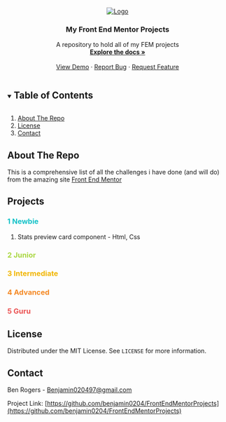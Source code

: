 <!-- PROJECT LOGO -->
<br />
<p align="center">
  <a href="https://github.com/benjamin0204/FrontEndMentorProjects">
    <img src="https://www.frontendmentor.io/static/images/logo-desktop.svg" alt="Logo" >
  </a>

  <h3 align="center">My Front End Mentor Projects</h3>

  <p align="center">
  A repository to hold all of my FEM projects
    <br />
    <a href="https://github.com/benjamin0204/FrontEndMentorProjects"><strong>Explore the docs »</strong></a>
    <br />
    <br />
    <a href="https://github.com/benjamin0204/FrontEndMentorProjects">View Demo</a>
    ·
    <a href="https://github.com/benjamin0204/FrontEndMentorProjects/issues">Report Bug</a>
    ·
    <a href="https://github.com/benjamin0204/FrontEndMentorProjects/issues">Request Feature</a>
  </p>
</p>

<!-- TABLE OF CONTENTS -->
<details open="open">
  <summary><h2 style="display: inline-block">Table of Contents</h2></summary>
  <ol>
    <li><a href="#about-the-project">About The Repo</a></li>
    <li><a href="#license">License</a></li>
    <li><a href="#contact">Contact</a></li>
  </ol>
</details>

<!-- ABOUT THE REPO -->

## About The Repo

This is a comprehensive list of all the challenges i have done (and will do) from the amazing site [Front End Mentor](https://www.frontendmentor.io)

## Projects

<h3 style="color:hsl(182,82%,43%)"> 1 Newbie </h3>

  <ol>
    <li>Stats preview card component - Html, Css</li>
  </ol>

<h3 style="color:hsl(78,65%,55%)"> 2 Junior </h3>

<h3 style="color:hsl(45,97%,48%)"> 3 Intermediate </h3>

<h3 style="color:hsl(29,90%,55%)"> 4 Advanced </h3>

<h3 style="color:hsl(0,79%,62%)"> 5 Guru </h3>

<!-- LICENSE -->

## License

Distributed under the MIT License. See `LICENSE` for more information.

<!-- CONTACT -->

## Contact

Ben Rogers - Benjamin020497@gmail.com

Project Link: [https://github.com/benjamin0204/FrontEndMentorProjects](https://github.com/benjamin0204/FrontEndMentorProjects)
